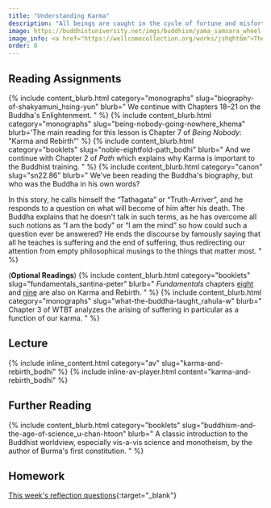 ```yaml
---
title: "Understanding Karma"
description: "All beings are caught in the cycle of fortune and misfortune."
image: https://buddhistuniversity.net/imgs/buddhism/yama_samsara_wheel-wellcome.jpg
image_info: <a href="https://wellcomecollection.org/works/jshqht6m">The Wellcome Collection</a>
order: 8
---
```


## Reading Assignments

{% include content_blurb.html category="monographs" slug="biography-of-shakyamuni_hsing-yun" blurb="
We continue with Chapters 18–21 on the Buddha's Enlightenment.
" %}
{% include content_blurb.html category="monographs" slug="being-nobody-going-nowhere_khema" blurb='The main reading for this lesson is Chapter 7 of _Being Nobody_: "Karma and Rebirth"' %}
{% include content_blurb.html category="booklets" slug="noble-eightfold-path_bodhi" blurb="
And we continue with Chapter 2 of *Path* which explains why Karma is important to the Buddhist training.
" %}
{% include content_blurb.html category="canon" slug="sn22.86" blurb="
We've been reading the Buddha's biography, but who was the Buddha in his own words?

In this story, he calls himself the “Tathagata” or “Truth-Arriver”, and he responds to a question on what will become of him after his death.
The Buddha explains that he doesn't talk in such terms, as he has overcome all such notions as “I am the body” or “I am the mind” so how could such a question ever be answered? He ends the discourse by famously saying that all he teaches is suffering and the end of suffering, thus redirecting our attention from empty philosophical musings to the things that matter most. 
" %}

(**Optional Readings**)
{% include content_blurb.html category="booklets" slug="fundamentals_santina-peter" blurb="
*Fundamentals* chapters [eight](https://www.buddhanet.net/fundbud9.htm) and [nine](https://www.buddhanet.net/funbud10.htm) are also on Karma and Rebirth.
" %}
{% include content_blurb.html category="monographs" slug="what-the-buddha-taught_rahula-w" blurb="
Chapter 3 of WTBT analyzes the arising of suffering in particular as a function of our karma.
" %}


## Lecture

{% include inline_content.html category="av" slug="karma-and-rebirth_bodhi" %}
{% include inline-av-player.html content="karma-and-rebirth_bodhi" %}

## Further Reading

{% include content_blurb.html category="booklets" slug="buddhism-and-the-age-of-science_u-chan-htoon" blurb="
A classic introduction to the Buddhist worldview, especially vis-a-vis science and monotheism, by the author of Burma's first constitution.
" %}

## Homework

[This week's reflection questions](https://docs.google.com/forms/d/e/1FAIpQLSfB2PvZ4MBVl2Lq9HG9ZPiADeHXA8KNWmxHHLnSJ_RnRj-KmA/viewform?usp=sf_link){:target="_blank"}

